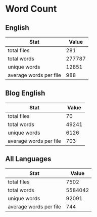 # Word Count

## English

Stat | Value
---- | -----
total files | 281
total words | 277787
unique words | 12851
average words per file | 988

## Blog English

Stat | Value
---- | -----
total files | 70
total words | 49241
unique words | 6126
average words per file | 703

## All Languages

Stat | Value
---- | -----
total files | 7502
total words | 5584042
unique words | 92091
average words per file | 744
